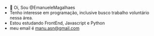 - 👋 Oi, Sou @EmanueleMagalhaes
-  Tenho interesse em programação, inclusive busco trabalho voluntário nessa área.
-  Estou estudando FrontEnd, Javascript e Python
- meu email é manu.asn@gmail.com

<!---
EmanueleMagalhaes/EmanueleMagalhaes is a ✨ special ✨ repository because its `README.md` (this file) appears on your GitHub profile.
You can click the Preview link to take a look at your changes.
--->
